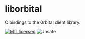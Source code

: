 # liborbital
C bindings to the Orbital client library.

[![MIT licensed](https://img.shields.io/badge/license-MIT-blue.svg)](./LICENSE)
![Unsafe](https://img.shields.io/badge/unsafe-100%25-red.svg)